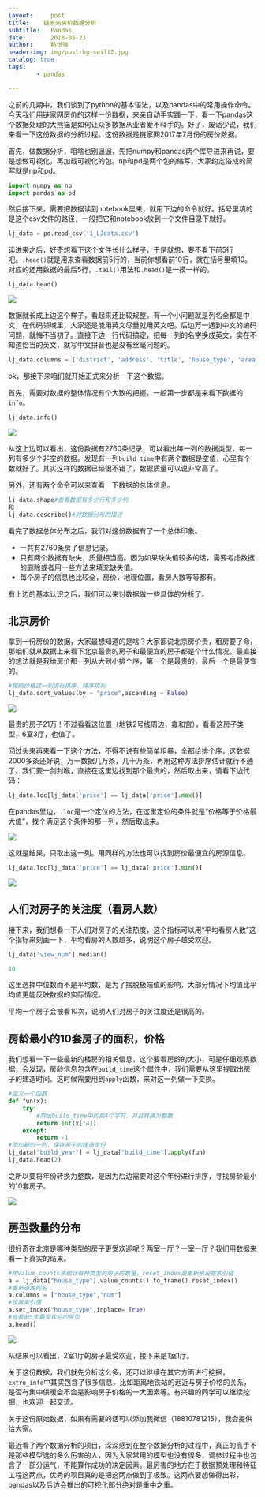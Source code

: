 ```yaml
---
layout:     post
title:    链家网房价数据分析
subtitle:   Pandas 
date:       2018-05-23
author:     粘世强
header-img: img/post-bg-swift2.jpg
catalog: true
tags:
        - pandas

---
```


之前的几期中，我们谈到了python的基本语法，以及pandas中的常用操作命令。今天我们用链家网房价的这样一份数据，来亲自动手实践一下，看一下pandas这个数据处理的大熊猫是如何让众多数据从业者爱不释手的。好了，废话少说，我们来看一下这份数据的分析过程。这份数据是链家网2017年7月份的房价数据。

首先，做数据分析，咱啥也别逼逼，先把numpy和pandas两个库导进来再说，要是想做可视化，再加载可视化的包。np和pd是两个包的缩写，大家约定俗成的简写就是np和pd。

```python
import numpy as np
import pandas as pd
```

然后接下来，需要把数据读到notebook里来，就用下边的命令就好。括号里填的是这个csv文件的路径，一般把它和notebook放到一个文件目录下就好。

```python
lj_data = pd.read_csv('1_LJdata.csv')
```

读进来之后，好奇想看下这个文件长什么样子，于是就想，要不看下前5行吧。`.head()`就是用来查看数据前5行的，当前你想看前10行，就在括号里填10。对应的还用数据的最后5行，`.tail()`用法和`.head()`是一摸一样的。

```python
lj_data.head()
```

![](https://github.com/nianshiqiang/nianshiqiang.github.io/blob/master/contentimg/%E9%93%BE%E5%AE%B6/1.png?raw=true)

数据就长成上边这个样子，看起来还比较规整。有一个小问题就是列名全都是中文，在代码领域里，大家还是能用英文尽量就用英文吧。后边万一遇到中文的编码问题，就悔不当初了。直接下边一行代码搞定，把每一列的名字换成英文，实在不知道恰当的英文，就写中文拼音也是没有丝毫问题的。

```python
lj_data.columns = ['district', 'address', 'title', 'house_type', 'area', 'price', 'floor', 'build_time', 'direction', 'update_time', 'view_num', 'extra_info', 'link']
```

ok，那接下来咱们就开始正式来分析一下这个数据。

首先，需要对数据的整体情况有个大致的把握，一般第一步都是来看下数据的`info`。

```python
lj_data.info()
```

![](https://github.com/nianshiqiang/nianshiqiang.github.io/blob/master/contentimg/%E9%93%BE%E5%AE%B6/2.png?raw=true)

从这上边可以看出，这份数据有2760条记录，可以看出每一列的数据类型，每一列有多少个非空的数据。发现有一列`build_time`中有两个数据是空值，心里有个数就好了。其实这样的数据已经很不错了，数据质量可以说非常高了。

另外，还有两个命令可以来查看一下数据的总体信息。

```python
lj_data.shape#查看数据有多少行和多少列
和
lj_data.describe()#对数据分布的描述
```

看完了数据总体分布之后，我们对这份数据有了一个总体印象。

* 一共有2760条房子信息记录。
* 只有两个数据有缺失，质量相当高。因为如果缺失值较多的话，需要考虑数据的删除或者用一些方法来填充缺失值。
* 每个房子的信息也比较全，房价，地理位置，看房人数等等都有。

有上边的基本认识之后，我们可以来对数据做一些具体的分析了。

## 北京房价

拿到一份房价的数据，大家最想知道的是啥？大家都说北京房价贵，租房要了命，那咱们就从数据上来看下北京最贵的房子和最便宜的房子都是个什么情况。最直接的想法就是我给房价那一列从大到小排个序，第一个是最贵的，最后一个是最便宜的。

```python
#按照价格这一列进行排序，降序排列
lj_data.sort_values(by = "price",ascending = False)
```

![](https://github.com/nianshiqiang/nianshiqiang.github.io/blob/master/contentimg/%E9%93%BE%E5%AE%B6/3.png?raw=true) 

最贵的房子21万！不过看看这位置（地铁2号线周边，雍和宫），看看这房子类型，6室3厅，也值了。

回过头来再来看一下这个方法，不得不说有些简单粗暴，全都给排个序，这数据2000多条还好说，万一数据几万条，几十万条，再用这种方法排序估计就行不通了。我们要一剑封喉，直接在这里边找到那个最贵的，然后取出来，请看下边代码：

```python
lj_data.loc[lj_data['price'] == lj_data['price'].max()]
```

在pandas里边，`.loc`是一个定位的方法，在这里定位的条件就是“价格等于价格最大值”，找个满足这个条件的那一列，然后取出来。

![](https://github.com/nianshiqiang/nianshiqiang.github.io/blob/master/contentimg/%E9%93%BE%E5%AE%B6/4.png?raw=true) 

这就是结果，只取出这一列。用同样的方法也可以找到房价最便宜的房源信息。

```python
lj_data.loc[lj_data['price'] == lj_data['price'].min()]
```

![](https://github.com/nianshiqiang/nianshiqiang.github.io/blob/master/contentimg/%E9%93%BE%E5%AE%B6/7.png?raw=true) 

## 人们对房子的关注度（看房人数）

接下来，我们想看一下人们对房子的关注热度，这个指标可以用“平均看房人数”这个指标来刻画一下，平均看房的人数越多，说明这个房子越受欢迎。

```python
lj_data['view_num'].median()

10
```

这里选择中位数而不是平均数，是为了摆脱极端值的影响，大部分情况下均值比平均值更能反映数据的实际情况。

平均一个房子会被看10次，说明人们对房子的关注度还是很高的。

## 房龄最小的10套房子的面积，价格

我们想看一下一些最新的楼房的相关信息，这个要看房龄的大小，可是仔细观察数据，会发现，房龄信息包含在`build_time`这个属性中，我们需要从这里提取出房子的建造时间。这时候需要用到`apply`函数，来对这一列做一下变换。

```python
#定义一个函数
def fun(x):
    try:
        #取出build_time中的前4个字符，并且转换为整数
        return int(x[:4])
    except:
        return -1
#添加新的一列，保存房子的建造年份
lj_data["build_year"] = lj_data["build_time"].apply(fun)
lj_data.head(2)
```

之所以要将年份转换为整数，是因为后边需要对这个年份进行排序，寻找房龄最小的10套房子。

![](https://github.com/nianshiqiang/nianshiqiang.github.io/blob/master/contentimg/%E9%93%BE%E5%AE%B6/5.png?raw=true) 

## 房型数量的分布

很好奇在北京是哪种类型的房子更受欢迎呢？两室一厅？一室一厅？我们用数据来看一下真实的结果。

```python
#用value_counts来统计每种类型的房子的数量，reset_index是重新来设置索引值
a = lj_data["house_type"].value_counts().to_frame().reset_index()
#重新设置列名
a.columns = ["house_type","num"]
#设置索引值
a.set_index("house_type",inplace= True)
#查看前5大最受欢迎的房型
a.head()
```

![](https://github.com/nianshiqiang/nianshiqiang.github.io/blob/master/contentimg/%E9%93%BE%E5%AE%B6/6.png?raw=true) 

从结果可以看出，2室1厅的房子最受欢迎，接下来是1室1厅。

关于这份数据，我们就先分析这么多，还可以继续在其它方面进行挖掘，`extro_info`中其实包含了很多信息，比如距离地铁站的远近与房子价格的关系，是否有集中供暖会不会是影响房子价格的一大因素等。有兴趣的同学可以继续挖掘，也欢迎一起交流。

关于这份原始数据，如果有需要的话可以添加我微信（18810781215），我会提供给大家。

最近看了两个数据分析的项目，深深感到在整个数据分析的过程中，真正的高手不是那些模型选的多么厉害的人，因为大家常用的模型也没有很多，调参过程中也包含了一部分运气，不能算作成功的决定因素。最厉害的地方在于数据预处理和特征工程这两点，优秀的项目真的是把这两点做到了极致。这两点要想做得出彩，pandas以及后边会推出的可视化部分绝对是重中之重。